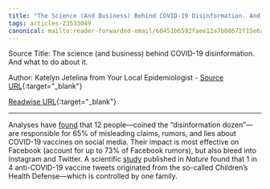 ```yaml
---
title: "The Science (And Business) Behind COVID-19 Disinformation. And What to Do About It. (460864464)"
tags: articles-23533049
canonical: mailto:reader-forwarded-email/60451b6592faee12a7b08672f15e6a8c
---
```


Source Title: The science (and business) behind COVID-19 disinformation. And what to do about it.

Author: Katelyn Jetelina from Your Local Epidemiologist - [Source URL](mailto:reader-forwarded-email/60451b6592faee12a7b08672f15e6a8c){:target="_blank"}

[Readwise URL](https://readwise.io/open/460864464){:target="_blank"}

---

Analyses have [found](https://substack.com/redirect/73a50a64-a1bb-4c6c-b204-8a0b501f9c07?j=eyJ1IjoiMXlmdTFqIn0.qYv5NVQwodvs9yAW1b9IqXxz-UTiPAUp4JXaRMXUArU) that 12 people—coined the “disinformation dozen”—are responsible for 65% of misleading claims, rumors, and lies about COVID-19 vaccines on social media. Their impact is most effective on Facebook (account for up to 73% of Facebook rumors), but also bleed into Instagram and Twitter. A scientific [study](https://substack.com/redirect/d6421474-9b59-4f22-9815-758d80c0356a?j=eyJ1IjoiMXlmdTFqIn0.qYv5NVQwodvs9yAW1b9IqXxz-UTiPAUp4JXaRMXUArU) published in *Nature* found that 1 in 4 anti-COVID-19 vaccine tweets originated from the so-called Children’s Health Defense—which is controlled by one family.
